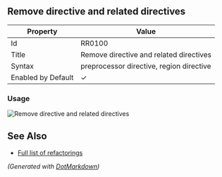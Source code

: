## Remove directive and related directives

| Property           | Value                                    |
| ------------------ | ---------------------------------------- |
| Id                 | RR0100                                   |
| Title              | Remove directive and related directives  |
| Syntax             | preprocessor directive, region directive |
| Enabled by Default | &#x2713;                                 |

### Usage

![Remove directive and related directives](../../images/refactorings/RemoveDirectiveAndRelatedDirectives.png)

## See Also

* [Full list of refactorings](Refactorings.md)


*\(Generated with [DotMarkdown](http://github.com/JosefPihrt/DotMarkdown)\)*